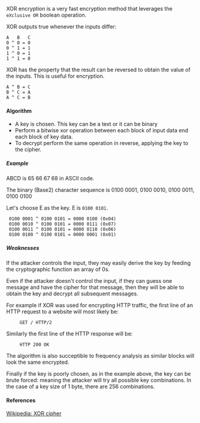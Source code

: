 XOR encryption is a very fast encryption method that leverages the `eXclusive OR` boolean operation.

XOR outputs true whenever the inputs differ:

    A   B   C
    0 ^ 0 = 0
    0 ^ 1 = 1
    1 ^ 0 = 1
    1 ^ 1 = 0


XOR has the property that the result can be reversed to obtain the value of the inputs. This is useful for encryption.

    A ^ B = C
    B ^ C = A
    A ^ C = B

#### Algorithm

- A key is chosen. This key can be a text or it can be binary
- Perform a bitwise xor operation between each block of input data end each block of key data. 
- To decrypt perform the same operation in reverse, applying the key to the cipher.

##### Example

ABCD is 65 66 67 68 in ASCII code.

The binary (Base2) character sequence is 0100 0001, 0100 0010, 0100 0011, 0100 0100

Let's choose E as the key. E is `0100 0101`.

     0100 0001 ^ 0100 0101 = 0000 0100 (0x04)
     0100 0010 ^ 0100 0101 = 0000 0111 (0x07)
     0100 0011 ^ 0100 0101 = 0000 0110 (0x06)
     0100 0100 ^ 0100 0101 = 0000 0001 (0x01)

##### Weaknesses
If the attacker controls the input, they may easily derive the key by feeding the cryptographic function an array of 0s. 

Even if the attacker doesn't control the input, if they can guess one message and have the cipher for that message, then they will be able to obtain the key and decrypt all subsequent messages.

For example if XOR was used for encrypting HTTP traffic, the first line of an HTTP request to a website will most likely be:

         GET / HTTP/2

Similarly the first line of the HTTP response will be:

         HTTP 200 OK

The algorithm is also succeptible to frequency analysis as similar blocks will look the same encrypted.

Finally if the key is poorly chosen, as in the example above, the key can be brute forced: meaning the attacker will try all possible key combinations. In the case of a key size of 1 byte, there are 256 combinations.

#### References

[Wikipedia: XOR cipher](https://en.wikipedia.org/wiki/XOR_cipher)